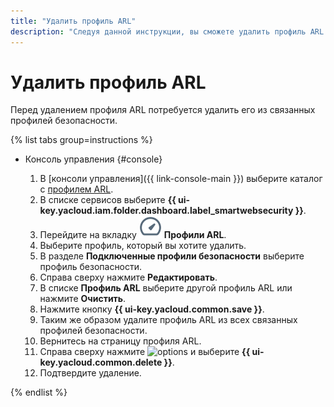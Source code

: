 ```yaml
---
title: "Удалить профиль ARL"
description: "Следуя данной инструкции, вы сможете удалить профиль ARL."
---
```


# Удалить профиль ARL

Перед удалением профиля ARL потребуется удалить его из связанных профилей безопасности.

{% list tabs group=instructions %}

- Консоль управления {#console}

  1. В [консоли управления]({{ link-console-main }}) выберите каталог с [профилем ARL](../concepts/arl.md).
  1. В списке сервисов выберите **{{ ui-key.yacloud.iam.folder.dashboard.label_smartwebsecurity }}**.
  1. Перейдите на вкладку ![image](../../_assets/smartwebsecurity/arl.svg) **Профили ARL**.
  1. Выберите профиль, который вы хотите удалить.
  1. В разделе **Подключенные профили безопасности** выберите профиль безопасности.
  1. Справа сверху нажмите **Редактировать**.
  1. В списке **Профиль ARL** выберите другой профиль ARL или нажмите **Очистить**.
  1. Нажмите кнопку **{{ ui-key.yacloud.common.save }}**.
  1. Таким же образом удалите профиль ARL из всех связанных профилей безопасности.
  1. Вернитесь на страницу профиля ARL.
  1. Справа сверху нажмите ![options](../../_assets/console-icons/ellipsis.svg) и выберите **{{ ui-key.yacloud.common.delete }}**.
  1. Подтвердите удаление.

{% endlist %}
